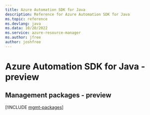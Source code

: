 ```yaml
---
title: Azure Automation SDK for Java
description: Reference for Azure Automation SDK for Java
ms.topic: reference
ms.devlang: java
ms.data: 10/20/2022
ms.service: azure-resource-manager
ms.author: jfree
author: joshfree
---
```

# Azure Automation SDK for Java - preview

## Management packages - preview
[!INCLUDE [mgmt-packages](automation-mgmt-index.md)]
